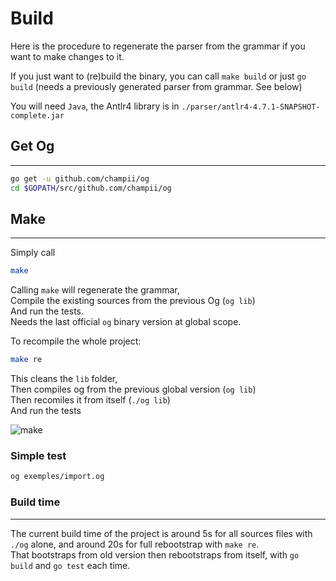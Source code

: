 # Build

Here is the procedure to regenerate the parser from the grammar if you want to make changes to it.

If you just want to (re)build the binary, you can call `make build` or just `go build` (needs a previously generated parser from grammar. See below)

You will need `Java`, the Antlr4 library is in `./parser/antlr4-4.7.1-SNAPSHOT-complete.jar`

## Get Og
---
```bash
go get -u github.com/champii/og
cd $GOPATH/src/github.com/champii/og
```

## Make
---

Simply call
```bash
make
```
Calling `make` will regenerate the grammar,  
Compile the existing sources from the previous Og (`og lib`)  
And run the tests.  
Needs the last official `og` binary version at global scope.  

To recompile the whole project:
```bash
make re
```

This cleans the `lib` folder,  
Then compiles og from the previous global version (`og lib`)  
Then recomiles it from itself (`./og lib`)  
And run the tests  

![make](https://github.com/Champii/og/raw/master/docs/_media/og_preview.png)

### Simple test
```bash
og exemples/import.og
```

### Build time
---
The current build time of the project is around 5s for all sources files with `./og` alone, and around 20s for full rebootstrap with `make re`.  
That bootstraps from old version then rebootstraps from itself, with `go build` and `go test` each time. 
